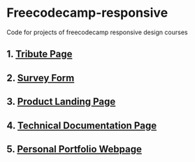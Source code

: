 # Freecodecamp-responsive
Code for projects of freecodecamp responsive design courses
## 1.  [Tribute Page](https://codepen.io/daksh2k/full/OJgQpoQ)
## 2. [Survey Form](https://codepen.io/daksh2k/full/xxrYjGN)
## 3. [Product Landing Page](https://codepen.io/daksh2k/full/OJgEJBe) 
## 4. [Technical Documentation Page](https://codepen.io/daksh2k/full/OJgEJBe) 
## 5. [Personal Portfolio Webpage](https://codepen.io/daksh2k/full/OJgEJBe)